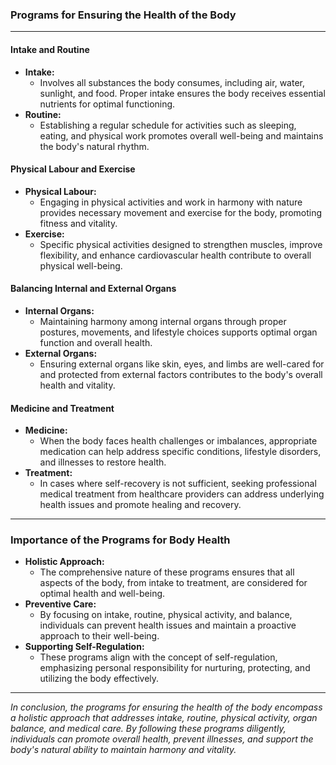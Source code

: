 ### Programs for Ensuring the Health of the Body

---

#### Intake and Routine

- **Intake:**
  - Involves all substances the body consumes, including air, water, sunlight, and food. Proper intake ensures the body receives essential nutrients for optimal functioning.
- **Routine:**
  - Establishing a regular schedule for activities such as sleeping, eating, and physical work promotes overall well-being and maintains the body's natural rhythm.

#### Physical Labour and Exercise

- **Physical Labour:**
  - Engaging in physical activities and work in harmony with nature provides necessary movement and exercise for the body, promoting fitness and vitality.
- **Exercise:**
  - Specific physical activities designed to strengthen muscles, improve flexibility, and enhance cardiovascular health contribute to overall physical well-being.

#### Balancing Internal and External Organs

- **Internal Organs:**
  - Maintaining harmony among internal organs through proper postures, movements, and lifestyle choices supports optimal organ function and overall health.
- **External Organs:**
  - Ensuring external organs like skin, eyes, and limbs are well-cared for and protected from external factors contributes to the body's overall health and vitality.

#### Medicine and Treatment

- **Medicine:**
  - When the body faces health challenges or imbalances, appropriate medication can help address specific conditions, lifestyle disorders, and illnesses to restore health.
- **Treatment:**
  - In cases where self-recovery is not sufficient, seeking professional medical treatment from healthcare providers can address underlying health issues and promote healing and recovery.

---

### Importance of the Programs for Body Health

- **Holistic Approach:**
  - The comprehensive nature of these programs ensures that all aspects of the body, from intake to treatment, are considered for optimal health and well-being.
- **Preventive Care:**
  - By focusing on intake, routine, physical activity, and balance, individuals can prevent health issues and maintain a proactive approach to their well-being.
- **Supporting Self-Regulation:**
  - These programs align with the concept of self-regulation, emphasizing personal responsibility for nurturing, protecting, and utilizing the body effectively.

---

_In conclusion, the programs for ensuring the health of the body encompass a holistic approach that addresses intake, routine, physical activity, organ balance, and medical care. By following these programs diligently, individuals can promote overall health, prevent illnesses, and support the body's natural ability to maintain harmony and vitality._
